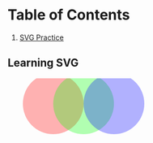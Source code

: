 # Table of Contents

1. <a href="#svg">SVG Practice</a>


## Learning SVG
<span id="svg">
    <svg width="300" height="300">
      <circle cx="90" cy="50" r="60" fill="rgba(255,0,0,0.3)"/>
      <circle cx="150" cy="50" r="60" fill="rgba(0,255,0,0.3)"/>
      <circle cx="210" cy="50" r="60" fill="rgba(0,0,255,0.3)"/>
    </svg>
</span>

